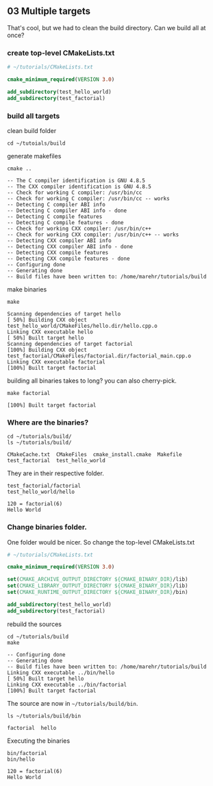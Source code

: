 ## 03 Multiple targets

That's cool, but we had to clean the build directory. Can we build all at once?

### create top-level CMakeLists.txt

```cmake
# ~/tutorials/CMakeLists.txt

cmake_minimum_required(VERSION 3.0)

add_subdirectory(test_hello_world)
add_subdirectory(test_factorial)
```

### build all targets

clean build folder

```console
cd ~/tutoials/build
```

generate makefiles

```console
cmake ..
```

```terminal
-- The C compiler identification is GNU 4.8.5
-- The CXX compiler identification is GNU 4.8.5
-- Check for working C compiler: /usr/bin/cc
-- Check for working C compiler: /usr/bin/cc -- works
-- Detecting C compiler ABI info
-- Detecting C compiler ABI info - done
-- Detecting C compile features
-- Detecting C compile features - done
-- Check for working CXX compiler: /usr/bin/c++
-- Check for working CXX compiler: /usr/bin/c++ -- works
-- Detecting CXX compiler ABI info
-- Detecting CXX compiler ABI info - done
-- Detecting CXX compile features
-- Detecting CXX compile features - done
-- Configuring done
-- Generating done
-- Build files have been written to: /home/marehr/tutorials/build
```

make binaries

```console
make
```

```terminal
Scanning dependencies of target hello
[ 50%] Building CXX object test_hello_world/CMakeFiles/hello.dir/hello.cpp.o
Linking CXX executable hello
[ 50%] Built target hello
Scanning dependencies of target factorial
[100%] Building CXX object test_factorial/CMakeFiles/factorial.dir/factorial_main.cpp.o
Linking CXX executable factorial
[100%] Built target factorial
```

building all binaries takes to long? you can also cherry-pick.

```console
make factorial
```

```terminal
[100%] Built target factorial
```

### Where are the binaries?

```console
cd ~/tutorials/build/
ls ~/tutorials/build/
```

```terminal
CMakeCache.txt  CMakeFiles  cmake_install.cmake  Makefile  test_factorial  test_hello_world
```

They are in their respective folder.

```console
test_factorial/factorial
test_hello_world/hello
```

```terminal
120 = factorial(6)
Hello World
```

### Change binaries folder.

One folder would be nicer. So change the top-level CMakeLists.txt

```cmake
# ~/tutorials/CMakeLists.txt

cmake_minimum_required(VERSION 3.0)

set(CMAKE_ARCHIVE_OUTPUT_DIRECTORY ${CMAKE_BINARY_DIR}/lib)
set(CMAKE_LIBRARY_OUTPUT_DIRECTORY ${CMAKE_BINARY_DIR}/lib)
set(CMAKE_RUNTIME_OUTPUT_DIRECTORY ${CMAKE_BINARY_DIR}/bin)

add_subdirectory(test_hello_world)
add_subdirectory(test_factorial)
```

rebuild the sources

```console
cd ~/tutorials/build
make
```

```terminal
-- Configuring done
-- Generating done
-- Build files have been written to: /home/marehr/tutorials/build
Linking CXX executable ../bin/hello
[ 50%] Built target hello
Linking CXX executable ../bin/factorial
[100%] Built target factorial
```

The source are now in `~/tutorials/build/bin`.

```console
ls ~/tutorials/build/bin
```

```terminal
factorial  hello
```

Executing the binaries

```console
bin/factorial
bin/hello
```

```terminal
120 = factorial(6)
Hello World
```

